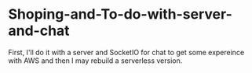 # Shoping-and-To-do-with-server-and-chat
First, I'll do it with a server and SocketIO for chat to get some expereince with AWS and then I may rebuild a serverless version.
